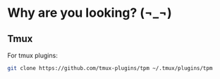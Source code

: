 # Why are you looking? (¬_¬)

## Tmux
For tmux plugins:
```bash
git clone https://github.com/tmux-plugins/tpm ~/.tmux/plugins/tpm
```
